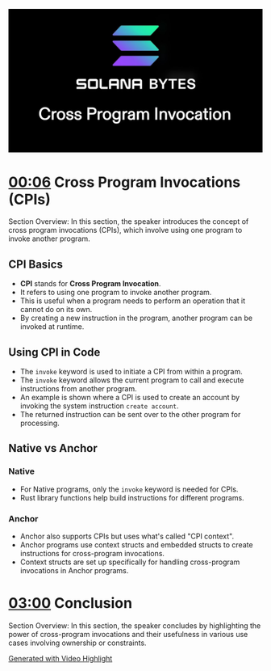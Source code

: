 ![](2023-11-13-21-59-48.png)

# [00:06](https://youtu.be/re1O2D_qqTA?t=6) Cross Program Invocations (CPIs)

Section Overview: In this section, the speaker introduces the concept of cross program invocations (CPIs), which involve using one program to invoke another program.

## CPI Basics

- **CPI** stands for **Cross Program Invocation**.
- It refers to using one program to invoke another program.
- This is useful when a program needs to perform an operation that it cannot do on its own.
- By creating a new instruction in the program, another program can be invoked at runtime.

## Using CPI in Code

- The `invoke` keyword is used to initiate a CPI from within a program.
- The `invoke` keyword allows the current program to call and execute instructions from another program.
- An example is shown where a CPI is used to create an account by invoking the system instruction `create account`.
- The returned instruction can be sent over to the other program for processing.

## Native vs Anchor

### Native

- For Native programs, only the `invoke` keyword is needed for CPIs.
- Rust library functions help build instructions for different programs.

### Anchor

- Anchor also supports CPIs but uses what's called "CPI context".
- Anchor programs use context structs and embedded structs to create instructions for cross-program invocations.
- Context structs are set up specifically for handling cross-program invocations in Anchor programs.

# [03:00](https://youtu.be/re1O2D_qqTA?t=180) Conclusion

Section Overview: In this section, the speaker concludes by highlighting the power of cross-program invocations and their usefulness in various use cases involving ownership or constraints.

[Generated with Video Highlight](https://videohighlight.com/video/summary/re1O2D_qqTA)